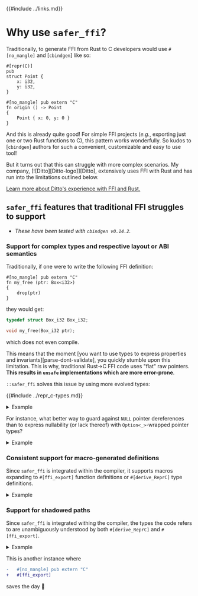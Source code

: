 {{#include ../links.md}}

# Why use `safer_ffi`?

Traditionally, to generate FFI from Rust to C developers would use `#[no_mangle]` and [`cbindgen`] like so:

```rust,noplaypen
#[repr(C)]
pub
struct Point {
    x: i32,
    y: i32,
}

#[no_mangle] pub extern "C"
fn origin () -> Point
{
    Point { x: 0, y: 0 }
}
```

And this is already quite good! For simple FFI projects (_e.g._, exporting just
one or two Rust functions to C), this pattern works wonderfully. So kudos to
[`cbindgen`] authors for such a convenient, customizable and easy to use tool!

But it turns out that this can struggle with more complex scenarios. My
company, [![Ditto][Ditto-logo]][Ditto], extensively uses FFI with Rust
and has run into the limitations outlined below.

[Learn more about Ditto's experience with FFI and Rust.](../ditto/_.md)

## `safer_ffi` features that traditional FFI struggles to support

  - _These have been tested with `cbindgen v0.14.2`._

### Support for complex types and respective layout or ABI semantics

Traditionally, if one were to write the following FFI definition:

```rust,noplaypen
#[no_mangle] pub extern "C"
fn my_free (ptr: Box<i32>)
{
    drop(ptr)
}
```

they would get:

```C
typedef struct Box_i32 Box_i32;

void my_free(Box_i32 ptr);
```

which does not even compile.

This means that the moment [you want to use types to express properties
and invariants][parse-dont-validate], you quickly stumble upon this limitation.
This is why, traditional Rust→C FFI code uses "flat" raw pointers. **This
results in `unsafe` implementations which are more error-prone**.

`::safer_ffi` solves this issue by using more evolved types:

{{#include ../repr_c-types.md}}

<details><summary>Example</summary>

```rust,noplaypen
#[ffi_export]
fn my_free (ptr: repr_c::Box<i32>)
{
    drop(ptr)
}
```

correctly generates

```C
void my_free(int32_t * ptr);
```

</details>

For instance, what better way to guard against `NULL` pointer dereferences than
to express nullability (or lack thereof) with `Option<_>`-wrapped pointer
types?

<details><summary>Example</summary>

```rust,noplaypen
#[ffi_export]
fn my_free_supports_null (ptr: Option<repr_c::Box<i32>>)
{
    drop(ptr)
}
```

</details>

### Consistent support for macro-generated definitions

Since `safer_ffi` is integrated within the compiler, it supports macros expanding
to `#[ffi_export]` function definitions or `#[derive_ReprC]` type definitions.

<details><summary>Example</summary>

To make the following code work:

```rust,noplaypen
macro_rules! adders {(
    $(
        $T:ty => $add_T:ident,
    )*
) => (
    $(
        #[no_mangle] pub extern "C"
        fn $add_T (x: $T, y: $T) -> $T
        {
            x.wrapping_add(y)
        }
    )*
)}

adders! {
    u8  => add_uint8,
    i8  => add_int8,
    u16 => add_uint16,
    i16 => add_int16,
    u32 => add_uint32,
    i32 => add_int32,
    u64 => add_uint64,
    i64 => add_int64,
}
```

one only has to:

```diff
-       #[no_mangle] pub extern "C"
+       #[ffi_export]
```

</details>

### Support for shadowed paths

Since `safer_ffi` is integrated withing the compiler, the types the code refers to
are unambiguously understood by both `#[derive_ReprC]` and `#[ffi_export]`.

<details><summary>Example</summary>

The following examples confuses traditional FFI:

```rust,noplaypen
/// Let's imagine that we have a custom `Option` type with a defined C layout.
/// We are opting out of a niche layout optimization.
/// (https://rust-lang.github.io/unsafe-code-guidelines/glossary.html#niche)
#[repr(C)]
pub
struct Option<T> {
    is_some: bool,
    value: ::core::mem::MaybeUninit<T>,
}

mod ffi_functions {
    use super::*; // <- This is what `cbindgen` currently struggles with

    #[no_mangle] pub extern "C"
    fn with_my_option (my_opt: Option<&'_ i32>) -> i8
    {
        if my_opt.is_some {
            let value: &'_ i32 = unsafe { my_opt.value.assume_init() };
            println!("{}", *value);
            0
        } else {
            -1
        }
    }
}
```

Indeed, it generates:

```C
void with_my_option(const int32_t *_it);
```

Which corresponds to the signature of a function using the standard `Option`
type: ⚠️ an incorrect function signature, with no warnings whatsoever ⚠️

</details>

This is another instance where

```diff
-   #[no_mangle] pub extern "C"
+   #[ffi_export]
```

saves the day 🙂
